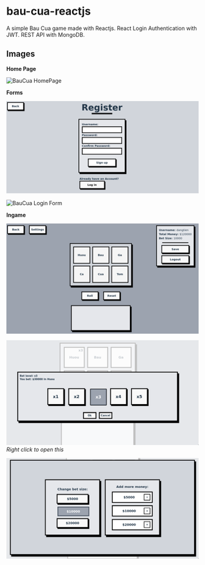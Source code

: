 # bau-cua-reactjs

A simple Bau Cua game made with Reactjs.
React Login Authentication with JWT.
REST API with MongoDB.

## Images

**Home Page**

![BauCua HomePage](./images/)

**Forms**

![BauCua Signup Form](./images/signupform.png)

![BauCua Login Form](./images/login.png)

**Ingame**

![BauCua Ingame1](./images/ingame1.png)

![BauCua Ingame2](./images/ingame2.png)
    *Right click to open this*

![BauCua Ingame Settings Menu](./images/settingsmenu.png)
